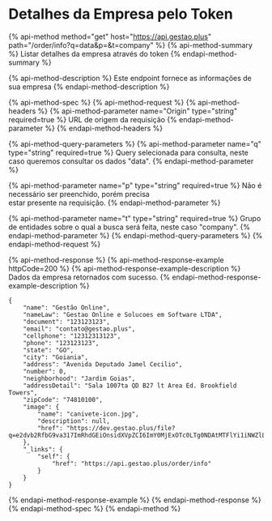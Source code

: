 # Detalhes da Empresa pelo Token

{% api-method method="get" host="https://api.gestao.plus" path="/order/info?q=data&p=&t=company" %}
{% api-method-summary %}
Listar detalhes da empresa através do token
{% endapi-method-summary %}

{% api-method-description %}
Este endpoint fornece as informações de sua empresa
{% endapi-method-description %}

{% api-method-spec %}
{% api-method-request %}
{% api-method-headers %}
{% api-method-parameter name="Origin" type="string" required=true %}
URL de origem da requisição
{% endapi-method-parameter %}
{% endapi-method-headers %}

{% api-method-query-parameters %}
{% api-method-parameter name="q" type="string" required=true %}
Query selecionada para consulta, neste caso queremos consultar os dados "data".
{% endapi-method-parameter %}

{% api-method-parameter name="p" type="string" required=true %}
Não é necessário ser preenchido, porém precisa   
estar presente na requisição.
{% endapi-method-parameter %}

{% api-method-parameter name="t" type="string" required=true %}
Grupo de entidades sobre o qual a busca será feita, neste caso "company".
{% endapi-method-parameter %}
{% endapi-method-query-parameters %}
{% endapi-method-request %}

{% api-method-response %}
{% api-method-response-example httpCode=200 %}
{% api-method-response-example-description %}
Dados da empresa retornados com sucesso.
{% endapi-method-response-example-description %}

```
{
    "name": "Gestão Online",
    "nameLaw": "Gestao Online e Solucoes em Software LTDA",
    "document": "123123123",
    "email": "contato@gestao.plus",
    "cellphone": "12312313123",
    "phone": "123123123",
    "state": "GO",
    "city": "Goiania",
    "address": "Avenida Deputado Jamel Cecilio",
    "number": 0,
    "neighborhood": "Jardim Goias",
    "addressDetail": "Sala 1007ta QD B27 lt Area Ed. Brookfield Towers",
    "zipCode": "74810100",
    "image": {
        "name": "canivete-icon.jpg",
        "description": null,
        "href": "https://dev.gestao.plus/file?q=e2dvb2RfbG9va317ImRhdGEiOnsidXVpZCI6ImY0MjExOTc0LTg0NDAtMTFlYi1iNWZlLTAyNDJhYzExMDAwMyJ9LCJobWFjIjoiZTBjZGNkYTMwOWYxNzIwOTYxZjY1ZGI4MTg3MDBmNWRiYTM1YmNiYjdkYTA4MzFiNmUwOTE4MzlhNjk2ODI4ZSIsIm5vbmNlIjoiNTEyNDE2MjIwNjQ5NDUifQ=="
    },
    "_links": {
        "self": {
            "href": "https://api.gestao.plus/order/info"
        }
    }
}
```
{% endapi-method-response-example %}
{% endapi-method-response %}
{% endapi-method-spec %}
{% endapi-method %}



